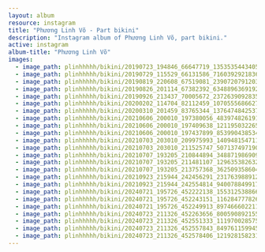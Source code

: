 ```yaml
---
layout: album
resource: instagram
title: "Phương Linh Võ - Part bikini"
description: "Instagram album of Phương Linh Võ, part bikini."
active: instagram
album-title: "Phương Linh Võ"
images:
  - image_path: plinhhhhh/bikini/20190723_194846_66647719_135353544340574_3052302261950490736_n.jpg
  - image_path: plinhhhhh/bikini/20190729_115529_66131586_716039292183651_3498045022557930842_n.jpg
  - image_path: plinhhhhh/bikini/20190819_220608_67519081_2390720791203171_5085859290716619221_n.jpg
  - image_path: plinhhhhh/bikini/20190826_201114_67382392_634889636919273_6584955846961565360_n.jpg
  - image_path: plinhhhhh/bikini/20190926_213437_70005672_2372639092835074_1542695044736060109_n.jpg
  - image_path: plinhhhhh/bikini/20200202_114704_82112459_1070555686627254_6697061644008741414_n.jpg
  - image_path: plinhhhhh/bikini/20200310_201459_83765344_1376474842537149_3885764268480286119_n.jpg
  - image_path: plinhhhhh/bikini/20210606_200010_197380056_483974826191572_2570537915208677854_n.jpg
  - image_path: plinhhhhh/bikini/20210606_200010_197409638_1211950322655308_3959793592775472991_n.jpg
  - image_path: plinhhhhh/bikini/20210606_200010_197437899_853990438534272_8949429857375238353_n.jpg
  - image_path: plinhhhhh/bikini/20210703_203010_209975993_140948154711164_688134646771188503_n.jpg
  - image_path: plinhhhhh/bikini/20210703_203010_211525747_507137497190653_3168818976893269615_n.jpg
  - image_path: plinhhhhh/bikini/20210707_193205_210844894_348871986909531_3610225616406625041_n.jpg
  - image_path: plinhhhhh/bikini/20210707_193205_211481107_129635382632079_6791789802710602041_n.jpg
  - image_path: plinhhhhh/bikini/20210707_193205_213757368_362509358604795_4727553222697748889_n.jpg
  - image_path: plinhhhhh/bikini/20210923_215944_242456291_231763988912378_8781226250461569837_n.jpg
  - image_path: plinhhhhh/bikini/20210923_215944_242554814_940078849917709_5567043509395954544_n.jpg
  - image_path: plinhhhhh/bikini/20240721_195726_452222138_1553125388660292_4259447961586233292_n.jpg
  - image_path: plinhhhhh/bikini/20240721_195726_452243151_1162847778267670_8178823513861386088_n.jpg
  - image_path: plinhhhhh/bikini/20240721_195726_452249913_897466602211190_2662143365662445314_n.jpg
  - image_path: plinhhhhh/bikini/20240723_211326_452263656_800590892155148_2770148739151247456_n.jpg
  - image_path: plinhhhhh/bikini/20240723_211326_452551333_1119700285759995_2241950781944628532_n.jpg
  - image_path: plinhhhhh/bikini/20240723_211326_452557843_849761159945131_4508523110251613449_n.jpg
  - image_path: plinhhhhh/bikini/20240723_211326_452578406_1219281582319374_9042952544473403514_n.jpg
---
```

